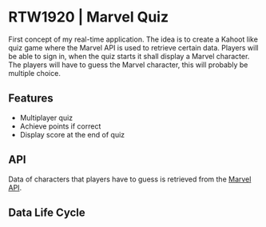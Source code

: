 # RTW1920 | Marvel Quiz
First concept of my real-time application. The idea is to create a Kahoot like quiz game where the Marvel API is used to retrieve certain data. Players will be able to sign in, when the quiz starts it shall display a Marvel character. The players will have to guess the Marvel character, this will probably be multiple choice.

## Features
- Multiplayer quiz
- Achieve points if correct
- Display score at the end of quiz


## API
Data of characters that players have to guess is retrieved from the [Marvel API](https://developer.marvel.com/).

## Data Life Cycle
